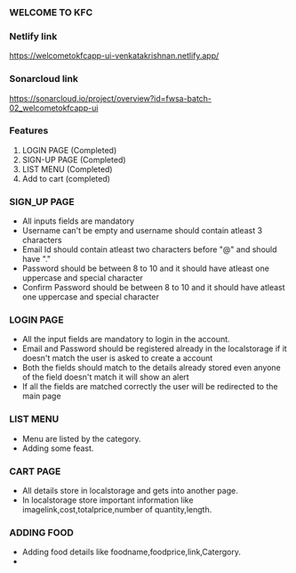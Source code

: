 ### WELCOME TO KFC

### Netlify link
https://welcometokfcapp-ui-venkatakrishnan.netlify.app/

### Sonarcloud link
https://sonarcloud.io/project/overview?id=fwsa-batch-02_welcometokfcapp-ui

### Features
1. LOGIN PAGE (Completed)
2. SIGN-UP PAGE (Completed)
3. LIST MENU (Completed)
3. Add to cart (completed)

### SIGN_UP PAGE
* All inputs fields are mandatory
* Username can't be empty and username should contain atleast 3 characters
* Email Id should contain atleast two characters before "@" and should have "."
* Password should be between 8 to 10 and it should have atleast one uppercase and special character
* Confirm Password should be between 8 to 10 and it should have atleast one uppercase and special character

### LOGIN PAGE
* All the input fields are mandatory to login in the account.
* Email and Password should be registered already in the localstorage if it doesn't match the user is asked to create a account
* Both the fields should match to the details already stored even anyone of the field doesn't match it will show an alert
* If all the fields are matched correctly the user will be redirected to the main page

### LIST MENU
* Menu are listed by the category.
* Adding some feast.

### CART PAGE
* All details store in localstorage and gets into another page.
* In localstorage store important information like imagelink,cost,totalprice,number of quantity,length.

### ADDING FOOD
* Adding food details like foodname,foodprice,link,Catergory.
* 


